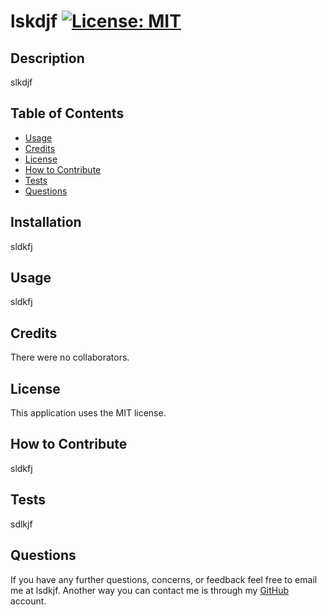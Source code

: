 # lskdjf [![License: MIT](https://img.shields.io/badge/License-MIT-yellow.svg)](https://opensource.org/licenses/MIT)

## Description

slkdjf

## Table of Contents 

- [Usage](#Usage)
- [Credits](#Credits)
- [License](#License)
- [How to Contribute](#How-to-Contribute)
- [Tests](#Tests)
- [Questions](#Questions)

## Installation

sldkfj

## Usage

sldkfj

## Credits

There were no collaborators.

## License

This application uses the MIT license.

## How to Contribute

sldkfj

## Tests

sdlkjf

## Questions

If you have any further questions, concerns, or feedback feel free to email me at lsdkjf.  Another way you can contact me is through my [GitHub](https://github.com/lskdjf) account. 
